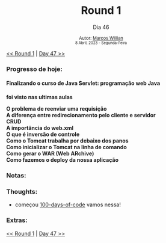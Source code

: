 <div align="center">
  <h1>Round 1</h1>
  <p>Dia 46</p>

  <sub>
    Autor: <a href="https://github.com/marcosmwx" target="_blank">Marcos Willian</a>
    <br>
    <small>8 Abril, 2023 -  Segunda-Feira</small>
  </sub>
</div>

[<< Round 1](./README.MD) | [Day 47 >>](dia047.md)

### Progresso de hoje:

<h4>Finalizando o curso de  Java Servlet: programação web Java<h4>
<p> foi visto nas ultimas aulas <p>
O problema de reenviar uma requisição<br>
A diferença entre redirecionamento pelo cliente e servidor<br>
CRUD<br>
A importância do web.xml<br>
O que é inversão de controle<br>
Como o Tomcat trabalha por debaixo dos panos<br>
Como inicializar o Tomcat na linha de comando<br>
Como gerar o WAR (Web ARchive)<br>
Como fazemos o deploy da nossa aplicação<br>

### Notas:

### Thoughts:

- começou [100-days-of-code](https://github.com/marcosmwx/100DaysOfCode) vamos nessa!

### Extras:

[<< Round 1](./README.MD) | [Day 47 >>](dia047.md)
